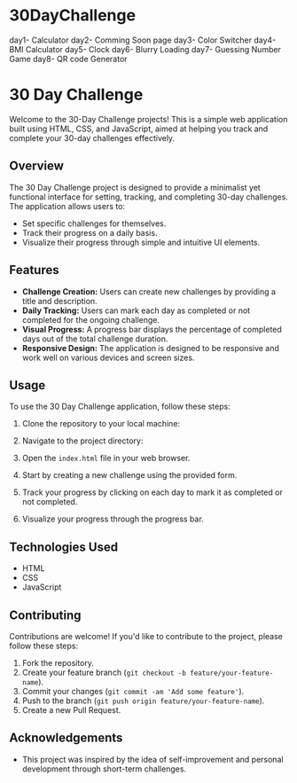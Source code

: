 # 30DayChallenge
day1- Calculator
day2- Comming Soon page
day3- Color Switcher
day4- BMI Calculator
day5- Clock
day6- Blurry Loading
day7- Guessing Number Game
day8- QR code Generator
# 30 Day Challenge

Welcome to the 30-Day Challenge projects! This is a simple web application built using HTML, CSS, and JavaScript, aimed at helping you track and complete your 30-day challenges effectively.

## Overview

The 30 Day Challenge project is designed to provide a minimalist yet functional interface for setting, tracking, and completing 30-day challenges. The application allows users to:

- Set specific challenges for themselves.
- Track their progress on a daily basis.
- Visualize their progress through simple and intuitive UI elements.

## Features

- **Challenge Creation:** Users can create new challenges by providing a title and description.
- **Daily Tracking:** Users can mark each day as completed or not completed for the ongoing challenge.
- **Visual Progress:** A progress bar displays the percentage of completed days out of the total challenge duration.
- **Responsive Design:** The application is designed to be responsive and work well on various devices and screen sizes.

## Usage

To use the 30 Day Challenge application, follow these steps:

1. Clone the repository to your local machine:
2. Navigate to the project directory:

3. Open the `index.html` file in your web browser.

4. Start by creating a new challenge using the provided form.

5. Track your progress by clicking on each day to mark it as completed or not completed.

6. Visualize your progress through the progress bar.

## Technologies Used

- HTML
- CSS
- JavaScript

## Contributing

Contributions are welcome! If you'd like to contribute to the project, please follow these steps:

1. Fork the repository.
2. Create your feature branch (`git checkout -b feature/your-feature-name`).
3. Commit your changes (`git commit -am 'Add some feature'`).
4. Push to the branch (`git push origin feature/your-feature-name`).
5. Create a new Pull Request.



## Acknowledgements

- This project was inspired by the idea of self-improvement and personal development through short-term challenges.



